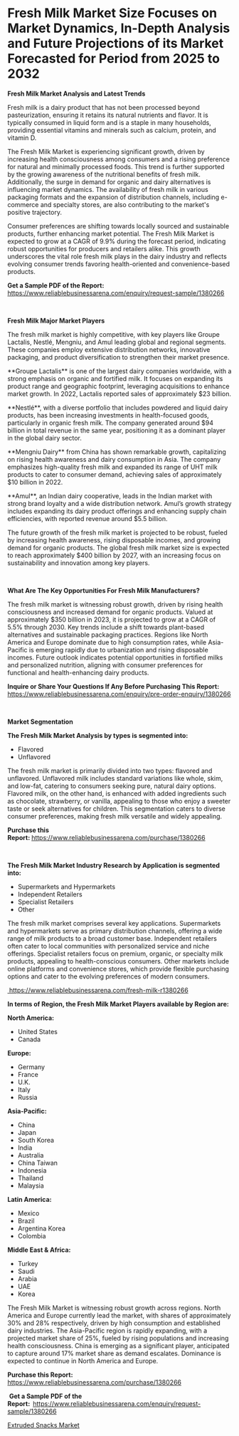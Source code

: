 <p><h1>Fresh Milk Market Size Focuses on Market Dynamics, In-Depth Analysis and Future Projections of its Market Forecasted for Period from 2025 to 2032</h1></p><p><strong>Fresh Milk Market Analysis and Latest Trends</strong></p>
<p><p>Fresh milk is a dairy product that has not been processed beyond pasteurization, ensuring it retains its natural nutrients and flavor. It is typically consumed in liquid form and is a staple in many households, providing essential vitamins and minerals such as calcium, protein, and vitamin D.</p><p>The Fresh Milk Market is experiencing significant growth, driven by increasing health consciousness among consumers and a rising preference for natural and minimally processed foods. This trend is further supported by the growing awareness of the nutritional benefits of fresh milk. Additionally, the surge in demand for organic and dairy alternatives is influencing market dynamics. The availability of fresh milk in various packaging formats and the expansion of distribution channels, including e-commerce and specialty stores, are also contributing to the market's positive trajectory.</p><p>Consumer preferences are shifting towards locally sourced and sustainable products, further enhancing market potential. The Fresh Milk Market is expected to grow at a CAGR of 9.9% during the forecast period, indicating robust opportunities for producers and retailers alike. This growth underscores the vital role fresh milk plays in the dairy industry and reflects evolving consumer trends favoring health-oriented and convenience-based products.</p></p>
<p><strong>Get a Sample PDF of the Report:&nbsp;</strong> <a href="https://www.reliablebusinessarena.com/enquiry/request-sample/1380266?utm_campaign=2279&utm_medium=2&utm_source=Github&utm_content=ia&utm_term=15022025&utm_id=fresh-milk">https://www.reliablebusinessarena.com/enquiry/request-sample/1380266</a></p>
<p>&nbsp;</p>
<p><strong>Fresh Milk Major Market Players</strong></p>
<p><p>The fresh milk market is highly competitive, with key players like Groupe Lactalis, Nestlé, Mengniu, and Amul leading global and regional segments. These companies employ extensive distribution networks, innovative packaging, and product diversification to strengthen their market presence.</p><p>**Groupe Lactalis** is one of the largest dairy companies worldwide, with a strong emphasis on organic and fortified milk. It focuses on expanding its product range and geographic footprint, leveraging acquisitions to enhance market growth. In 2022, Lactalis reported sales of approximately $23 billion.</p><p>**Nestlé**, with a diverse portfolio that includes powdered and liquid dairy products, has been increasing investments in health-focused goods, particularly in organic fresh milk. The company generated around $94 billion in total revenue in the same year, positioning it as a dominant player in the global dairy sector.</p><p>**Mengniu Dairy** from China has shown remarkable growth, capitalizing on rising health awareness and dairy consumption in Asia. The company emphasizes high-quality fresh milk and expanded its range of UHT milk products to cater to consumer demand, achieving sales of approximately $10 billion in 2022.</p><p>**Amul**, an Indian dairy cooperative, leads in the Indian market with strong brand loyalty and a wide distribution network. Amul’s growth strategy includes expanding its dairy product offerings and enhancing supply chain efficiencies, with reported revenue around $5.5 billion.</p><p>The future growth of the fresh milk market is projected to be robust, fueled by increasing health awareness, rising disposable incomes, and growing demand for organic products. The global fresh milk market size is expected to reach approximately $400 billion by 2027, with an increasing focus on sustainability and innovation among key players.</p></p>
<p>&nbsp;</p>
<p><strong>What Are The Key Opportunities For Fresh Milk Manufacturers?</strong></p>
<p><p>The fresh milk market is witnessing robust growth, driven by rising health consciousness and increased demand for organic products. Valued at approximately $350 billion in 2023, it is projected to grow at a CAGR of 5.5% through 2030. Key trends include a shift towards plant-based alternatives and sustainable packaging practices. Regions like North America and Europe dominate due to high consumption rates, while Asia-Pacific is emerging rapidly due to urbanization and rising disposable incomes. Future outlook indicates potential opportunities in fortified milks and personalized nutrition, aligning with consumer preferences for functional and health-enhancing dairy products.</p></p>
<p><strong>Inquire or Share Your Questions If Any Before Purchasing This Report:</strong> <a href="https://www.reliablebusinessarena.com/enquiry/pre-order-enquiry/1380266?utm_campaign=2279&utm_medium=2&utm_source=Github&utm_content=ia&utm_term=15022025&utm_id=fresh-milk">https://www.reliablebusinessarena.com/enquiry/pre-order-enquiry/1380266</a></p>
<p>&nbsp;</p>
<p><strong>Market Segmentation</strong></p>
<p><strong>The Fresh Milk Market Analysis by types is segmented into:</strong></p>
<p><ul><li>Flavored</li><li>Unflavored</li></ul></p>
<p><p>The fresh milk market is primarily divided into two types: flavored and unflavored. Unflavored milk includes standard variations like whole, skim, and low-fat, catering to consumers seeking pure, natural dairy options. Flavored milk, on the other hand, is enhanced with added ingredients such as chocolate, strawberry, or vanilla, appealing to those who enjoy a sweeter taste or seek alternatives for children. This segmentation caters to diverse consumer preferences, making fresh milk versatile and widely appealing.</p></p>
<p><strong>Purchase this Report:&nbsp;</strong><a href="https://www.reliablebusinessarena.com/purchase/1380266?utm_campaign=2279&utm_medium=2&utm_source=Github&utm_content=ia&utm_term=15022025&utm_id=fresh-milk">https://www.reliablebusinessarena.com/purchase/1380266</a></p>
<p>&nbsp;</p>
<p><strong>The Fresh Milk Market Industry Research by Application is segmented into:</strong></p>
<p><ul><li>Supermarkets and Hypermarkets</li><li>Independent Retailers</li><li>Specialist Retailers</li><li>Other</li></ul></p>
<p><p>The fresh milk market comprises several key applications. Supermarkets and hypermarkets serve as primary distribution channels, offering a wide range of milk products to a broad customer base. Independent retailers often cater to local communities with personalized service and niche offerings. Specialist retailers focus on premium, organic, or specialty milk products, appealing to health-conscious consumers. Other markets include online platforms and convenience stores, which provide flexible purchasing options and cater to the evolving preferences of modern consumers.</p></p>
<p><a href="https://www.reliablebusinessarena.com/fresh-milk-r1380266?utm_campaign=2279&utm_medium=2&utm_source=Github&utm_content=ia&utm_term=15022025&utm_id=fresh-milk">&nbsp;https://www.reliablebusinessarena.com/fresh-milk-r1380266</a></p>
<p><strong>In terms of Region, the Fresh Milk Market Players available by Region are:</strong></p>
<p>
    <p> <strong> North America: </strong>
        <ul>
            <li>United States</li>
            <li>Canada</li>
        </ul>
        </p> 
    <p> <strong> Europe: </strong>
        <ul>
            <li>Germany</li>
            <li>France</li>
            <li>U.K.</li>
            <li>Italy</li>
            <li>Russia</li>
        </ul>
        </p> 
    <p> <strong> Asia-Pacific: </strong>
        <ul>
            <li>China</li>
            <li>Japan</li>
            <li>South Korea</li>
            <li>India</li>
            <li>Australia</li>
            <li>China Taiwan</li>
            <li>Indonesia</li>
            <li>Thailand</li>
            <li>Malaysia</li>
        </ul>
        </p> 
    <p> <strong> Latin America: </strong>
        <ul>
            <li>Mexico</li>
            <li>Brazil</li>
            <li>Argentina Korea</li>
            <li>Colombia</li>
        </ul>
        </p> 
    <p> <strong> Middle East & Africa: </strong>
        <ul>
            <li>Turkey</li>
            <li>Saudi</li>
            <li>Arabia</li>
            <li>UAE</li>
            <li>Korea</li>
        </ul>
    </p>
    </p>
<p><p>The Fresh Milk Market is witnessing robust growth across regions. North America and Europe currently lead the market, with shares of approximately 30% and 28% respectively, driven by high consumption and established dairy industries. The Asia-Pacific region is rapidly expanding, with a projected market share of 25%, fueled by rising populations and increasing health consciousness. China is emerging as a significant player, anticipated to capture around 17% market share as demand escalates. Dominance is expected to continue in North America and Europe.</p></p>
<p><strong>Purchase this Report: </strong><a href="https://www.reliablebusinessarena.com/purchase/1380266?utm_campaign=2279&utm_medium=2&utm_source=Github&utm_content=ia&utm_term=15022025&utm_id=fresh-milk">https://www.reliablebusinessarena.com/purchase/1380266</a></p>
<p>&nbsp;<strong>Get a Sample PDF of the Report:&nbsp;&nbsp;</strong><a href="https://www.reliablebusinessarena.com/enquiry/request-sample/1380266?utm_campaign=2279&utm_medium=2&utm_source=Github&utm_content=ia&utm_term=15022025&utm_id=fresh-milk">https://www.reliablebusinessarena.com/enquiry/request-sample/1380266</a></p>
<p><strong></strong></p>
<p><p><a href="https://github.com/mayabungard8092/Market-Research-Report-List-1/blob/main/extruded-snacks-market.md?utm_campaign=2279&utm_medium=2&utm_source=Github&utm_content=ia&utm_term=15022025&utm_id=fresh-milk">Extruded Snacks Market</a></p></p>